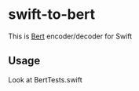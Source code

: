 swift-to-bert
=============

This is [Bert](http://bert-rpc.org) encoder/decoder for Swift

Usage
-----

Look at BertTests.swift

